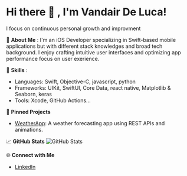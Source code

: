 # Hi there 👋 , I'm Vandair De Luca!
I focus on continuous personal growth and improvment

🚀 **About Me**
: 
I'm an iOS Developer specializing in Swift-based mobile applications but with different stack knowledges and broad tech background. 
I enjoy crafting intuitive user interfaces and optimizing app performance focus on user exerience.

🌟 **Skills**
:
- Languages: Swift, Objective-C, javascript, python
- Frameworks: UIKit, SwiftUI, Core Data, react native, Matplotlib & Seaborn, keras
- Tools: Xcode, GitHub Actions...

📂 **Pinned Projects**
- [WeatherApp](https://github.com/vandairdeluca/WeatherApp): A weather forecasting app using REST APIs and animations.

📈 **GitHub Stats**
![GitHub Stats](https://github-profile-summary-cards.vercel.app/api/cards/profile-details?username=vandairdeluca&theme=github_dark)

🌐 **Connect with Me**
- [LinkedIn](https://linkedin.com/in/vandairdeluca)

